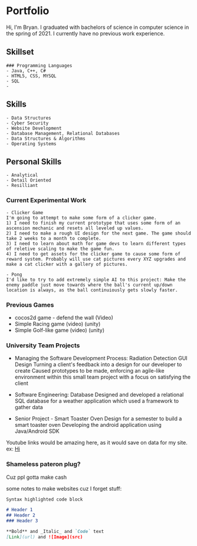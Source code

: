 # Portfolio

Hi, I'm Bryan.
I graduated with bachelors of science in computer science in the spring of 2021.
I currently have no previous work experience.

## Skillset
```
### Programming Languages
- Java, C++, C#
- HTML5, CSS, MYSQL
- SQL
- 
```
## Skills
```
- Data Structures
- Cyber Security
- Website Development
- Database Management, Relational Databases
- Data Structures & Algorithms
- Operating Systems
```
## Personal Skills
```
- Analytical
- Detail Oriented
- Resilliant
```


### Current Experimental Work
```
- Clicker Game
I'm going to attempt to make some form of a clicker game.
1) I need to finish my current prototype that uses some form of an ascension mechanic and resets all leveled up values.
2) I need to make a rough UI design for the next game. The game should take 2 weeks to a month to complete.
3) I need to learn about math for game devs to learn different types of reletive scaling to make the game fun. 
4) I need to get assets for the clicker game to cause some form of reward system. Probably will use cat pictures every XYZ upgrades and make a cat clicker with a gallery of pictures.
```

```
- Pong
I'd like to try to add extremely simple AI to this project: Make the enemy paddle just move towards where the ball's current up/down location is always, as the ball continuiously gets slowly faster.
```

### Previous Games
- cocos2d game - defend the wall (Video)
- Simple Racing game (video) (unity)
- Simple Golf-like game (video) (unity)

### University Team Projects

- Managing the Software Development Process: Radiation Detection GUI Design
    Turning a client's feedback into a design for our developer to create
    Caused prototypes to be made, enforcing an agile-like environment within this small team project with a focus on satisfying the client
    
- Software Engineering: Database
    Designed and developed a relational SQL database for a weather application which used a framework to gather data

- Senior Project - Smart Toaster Oven
    Design for a semester to build a smart toaster oven
    Developing the android application using Java/Android SDK
    



Youtube links would be amazing here, as it would save on data for my site.
ex: [Hi](url)


### Shameless pateron plug?

Cuz ppl gotta make cash


some notes to make websites cuz I forget stuff:
```markdown
Syntax highlighted code block

# Header 1
## Header 2
### Header 3

**Bold** and _Italic_ and `Code` text
[Link](url) and ![Image](src)
```
